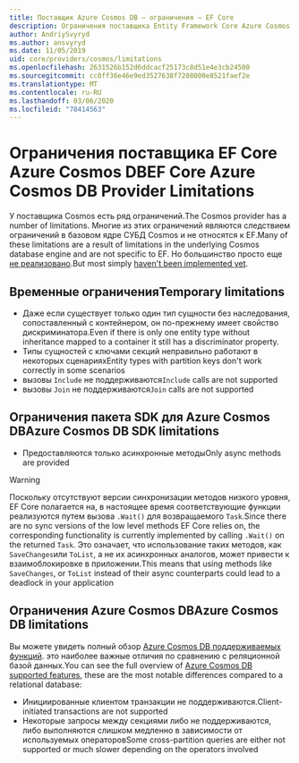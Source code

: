 ```yaml
---
title: Поставщик Azure Cosmos DB — ограничения — EF Core
description: Ограничения поставщика Entity Framework Core Azure Cosmos DB
author: AndriySvyryd
ms.author: ansvyryd
ms.date: 11/05/2019
uid: core/providers/cosmos/limitations
ms.openlocfilehash: 2631526b152d6ddcacf25173c8d51e4e3cb24500
ms.sourcegitcommit: cc0ff36e46e9ed3527638f7208000e8521faef2e
ms.translationtype: MT
ms.contentlocale: ru-RU
ms.lasthandoff: 03/06/2020
ms.locfileid: "78414563"
---
```

# <a name="ef-core-azure-cosmos-db-provider-limitations"></a><span data-ttu-id="332da-103">Ограничения поставщика EF Core Azure Cosmos DB</span><span class="sxs-lookup"><span data-stu-id="332da-103">EF Core Azure Cosmos DB Provider Limitations</span></span>

<span data-ttu-id="332da-104">У поставщика Cosmos есть ряд ограничений.</span><span class="sxs-lookup"><span data-stu-id="332da-104">The Cosmos provider has a number of limitations.</span></span> <span data-ttu-id="332da-105">Многие из этих ограничений являются следствием ограничений в базовом ядре СУБД Cosmos и не относятся к EF.</span><span class="sxs-lookup"><span data-stu-id="332da-105">Many of these limitations are a result of limitations in the underlying Cosmos database engine and are not specific to EF.</span></span> <span data-ttu-id="332da-106">Но большинство просто еще [не реализовано](https://github.com/aspnet/EntityFrameworkCore/issues?page=1&q=is%3Aissue+is%3Aopen+Cosmos+in%3Atitle+label%3Atype-enhancement+sort%3Areactions-%2B1-desc).</span><span class="sxs-lookup"><span data-stu-id="332da-106">But most simply [haven't been implemented yet](https://github.com/aspnet/EntityFrameworkCore/issues?page=1&q=is%3Aissue+is%3Aopen+Cosmos+in%3Atitle+label%3Atype-enhancement+sort%3Areactions-%2B1-desc).</span></span>

## <a name="temporary-limitations"></a><span data-ttu-id="332da-107">Временные ограничения</span><span class="sxs-lookup"><span data-stu-id="332da-107">Temporary limitations</span></span>

- <span data-ttu-id="332da-108">Даже если существует только один тип сущности без наследования, сопоставленный с контейнером, он по-прежнему имеет свойство дискриминатора.</span><span class="sxs-lookup"><span data-stu-id="332da-108">Even if there is only one entity type without inheritance mapped to a container it still has a discriminator property.</span></span>
- <span data-ttu-id="332da-109">Типы сущностей с ключами секций неправильно работают в некоторых сценариях</span><span class="sxs-lookup"><span data-stu-id="332da-109">Entity types with partition keys don't work correctly in some scenarios</span></span>
- <span data-ttu-id="332da-110">вызовы `Include` не поддерживаются</span><span class="sxs-lookup"><span data-stu-id="332da-110">`Include` calls are not supported</span></span>
- <span data-ttu-id="332da-111">вызовы `Join` не поддерживаются</span><span class="sxs-lookup"><span data-stu-id="332da-111">`Join` calls are not supported</span></span>

## <a name="azure-cosmos-db-sdk-limitations"></a><span data-ttu-id="332da-112">Ограничения пакета SDK для Azure Cosmos DB</span><span class="sxs-lookup"><span data-stu-id="332da-112">Azure Cosmos DB SDK limitations</span></span>

- <span data-ttu-id="332da-113">Предоставляются только асинхронные методы</span><span class="sxs-lookup"><span data-stu-id="332da-113">Only async methods are provided</span></span>

> [!WARNING]
> <span data-ttu-id="332da-114">Поскольку отсутствуют версии синхронизации методов низкого уровня, EF Core полагается на, в настоящее время соответствующие функции реализуются путем вызова `.Wait()` для возвращаемого `Task`.</span><span class="sxs-lookup"><span data-stu-id="332da-114">Since there are no sync versions of the low level methods EF Core relies on, the corresponding functionality is currently implemented by calling `.Wait()` on the returned `Task`.</span></span> <span data-ttu-id="332da-115">Это означает, что использование таких методов, как `SaveChanges`или `ToList`, а не их асинхронных аналогов, может привести к взаимоблокировке в приложении.</span><span class="sxs-lookup"><span data-stu-id="332da-115">This means that using methods like `SaveChanges`, or `ToList` instead of their async counterparts could lead to a deadlock in your application</span></span>

## <a name="azure-cosmos-db-limitations"></a><span data-ttu-id="332da-116">Ограничения Azure Cosmos DB</span><span class="sxs-lookup"><span data-stu-id="332da-116">Azure Cosmos DB limitations</span></span>

<span data-ttu-id="332da-117">Вы можете увидеть полный обзор [Azure Cosmos DB поддерживаемых функций](/azure/cosmos-db/modeling-data). это наиболее важные отличия по сравнению с реляционной базой данных.</span><span class="sxs-lookup"><span data-stu-id="332da-117">You can see the full overview of [Azure Cosmos DB supported features](/azure/cosmos-db/modeling-data), these are the most notable differences compared to a relational database:</span></span>

- <span data-ttu-id="332da-118">Инициированные клиентом транзакции не поддерживаются.</span><span class="sxs-lookup"><span data-stu-id="332da-118">Client-initiated transactions are not supported</span></span>
- <span data-ttu-id="332da-119">Некоторые запросы между секциями либо не поддерживаются, либо выполняются слишком медленно в зависимости от используемых операторов</span><span class="sxs-lookup"><span data-stu-id="332da-119">Some cross-partition queries are either not supported or much slower depending on the operators involved</span></span>

